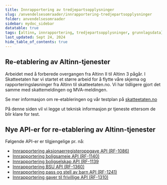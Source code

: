 ```yaml
---
title: Innrapportering av tredjepartsopplysninger
slug: /anvendelsesomraader/innrapportering-tredjepartsopplysninger
folder: anvendelsesomraader
sidebar: mydoc_sidebar
datatable: true
tags: [altinn, innrapportering, tredjepartsopplysninger, grunnlagsdata]
last_updated: Sept 24, 2024
hide_table_of_contents: true
---
```

## Re-etablering av Altinn-tjenester
Arbeidet med å forberede overgangen fra Altinn II til Altinn 3 pågår. I Skatteetaten har vi startet et større arbeid for å flytte våre skjema og rapporteringsløsninger fra Altinn til skatteetaten.no. Vi har tidligere gjort det samme med skattemeldingen og MVA-meldingen.

Se mer informasjon om re-etableringen og vår testplan på [skatteetaten.no](https://www.skatteetaten.no/bedrift-og-organisasjon/reetableringaltinn/)

På denne siden vil vi legge ut teknisk informasjon pr tjeneste ettersom de blir klare for test.

## Nye API-er for re-etablering av Altinn-tjenester
Følgende API-er er tilgjengelige pr. nå: 
* [Innrapportering aksjonaerregisteroppgave API (RF-1086)](../api/innrapportering-aksjonaerregisteroppgave.md)
* [Innrapportering boligsameie API (RF-1140)](../api/innrapportering-boligsameie.md)
* [Innrapportering boligselskap API (RF-1139](../api/innrapportering-boligselskap.md)
* [Innrapportering BSU API (RF-1360)](../api/innrapportering-bsu.md)
* [Innrapportering pass og stell av barn API (RF-1241)](../api/innrapportering-passogstell.md)
* [Innrapportering gaver til frivillige API (RF-1310)](../api/innrapportering-gavertilfrivillige.md)

